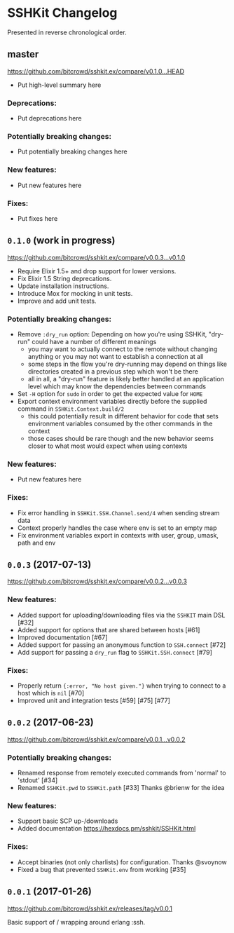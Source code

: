 # SSHKit Changelog

Presented in reverse chronological order.

## master

https://github.com/bitcrowd/sshkit.ex/compare/v0.1.0...HEAD

* Put high-level summary here

### Deprecations:

* Put deprecations here

### Potentially breaking changes:

* Put potentially breaking changes here

### New features:

* Put new features here

### Fixes:

* Put fixes here

## `0.1.0` (work in progress)

https://github.com/bitcrowd/sshkit.ex/compare/v0.0.3...v0.1.0

* Require Elixir 1.5+ and drop support for lower versions.
* Fix Elixir 1.5 String deprecations.
* Update installation instructions.
* Introduce Mox for mocking in unit tests.
* Improve and add unit tests.

### Potentially breaking changes:

* Remove `:dry_run` option: Depending on how you're using SSHKit, "dry-run" could have a number of different meanings
  * you may want to actually connect to the remote without changing anything or you may not want to establish a connection at all
  * some steps in the flow you're dry-running may depend on things like directories created in a previous step which won't be there
  * all in all, a "dry-run" feature is likely better handled at an application level which may know the dependencies between commands
* Set `-H` option for `sudo` in order to get the expected value for `HOME`
* Export context environment variables directly before the supplied command in `SSHKit.Context.build/2`
  * this could potentially result in different behavior for code that sets environment variables consumed by the other commands in the context
  * those cases should be rare though and the new behavior seems closer to what most would expect when using contexts

### New features:

* Put new features here

### Fixes:

* Fix error handling in `SSHKit.SSH.Channel.send/4` when sending stream data
* Context properly handles the case where env is set to an empty map
* Fix environment variables export in contexts with user, group, umask, path and env

## `0.0.3` (2017-07-13)

https://github.com/bitcrowd/sshkit.ex/compare/v0.0.2...v0.0.3

### New features:

* Added support for uploading/downloading files via the `SSHKIT` main DSL [#32]
* Added support for options that are shared between hosts [#61]
* Improved documentation [#67]
* Added support for passing an anonymous function to `SSH.connect` [#72]
* Add support for passing a `dry_run` flag to `SSHKit.SSH.connect` [#79]

### Fixes:

* Properly return `{:error, "No host given."}` when trying to connect to a host which is `nil` [#70]
* Improved unit and integration tests [#59] [#75] [#77]

## `0.0.2` (2017-06-23)

https://github.com/bitcrowd/sshkit.ex/compare/v0.0.1...v0.0.2

### Potentially breaking changes:

* Renamed response from remotely executed commands from 'normal' to 'stdout' [#34]
* Renamed `SSHKit.pwd` to `SSHKit.path` [#33] Thanks @brienw for the idea

### New features:

* Support basic SCP up-/downloads
* Added documentation https://hexdocs.pm/sshkit/SSHKit.html

### Fixes:

* Accept binaries (not only charlists) for configuration. Thanks @svoynow
* Fixed a bug that prevented `SSHKit.env` from working [#35]

## `0.0.1` (2017-01-26)

https://github.com/bitcrowd/sshkit.ex/releases/tag/v0.0.1

Basic support of / wrapping around erlang :ssh.
